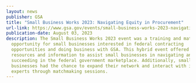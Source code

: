 ```yaml
---
layout: news
publisher: GSA
title: "Small Business Works 2023: Navigating Equity in Procurement"
url-link: https://www.gsa.gov/events/small-business-works-2023-navigating-equity-in-procurement
publication-date: August 03, 2023
description: The Small Business Works 2023 event was a training and matchmaking
  opportunity for small businesses interested in federal contracting
  opportunities and doing business with GSA. This hybrid event offered valuable
  resources and information to assist small businesses in navigating and
  succeeding in the federal government marketplace. Additionally, small
  businesses had the chance to expand their network and interact with industry
  experts through matchmaking sessions.
---
```

